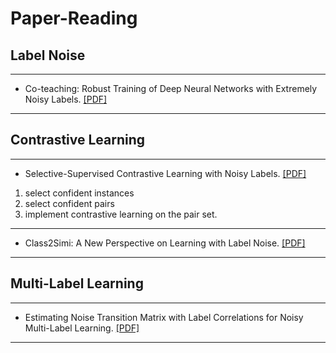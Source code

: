 # Paper-Reading

## Label Noise
***
+ Co-teaching: Robust Training of Deep Neural Networks with Extremely Noisy Labels. [\[PDF\]](https://arxiv.org/pdf/1804.06872.pdf)

***
## Contrastive Learning
***
+ Selective-Supervised Contrastive Learning with Noisy Labels. [\[PDF\]](https://arxiv.org/pdf/2203.04181.pdf)
1. select confident instances 
2. select confident pairs 
3. implement contrastive learning on the pair set.
***
+ Class2Simi: A New Perspective on Learning with Label Noise. [\[PDF\]](https://arxiv.org/pdf/2006.07831.pdf)
***
## Multi-Label Learning
***
+ Estimating Noise Transition Matrix with Label Correlations for Noisy Multi-Label Learning. [\[PDF\]](https://openreview.net/pdf?id=GwXrGy_vc8m)
***
